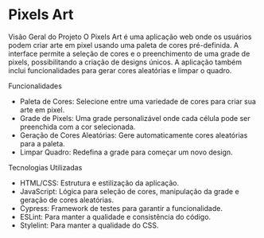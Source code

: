 # Pixels Art

Visão Geral do Projeto
O Pixels Art é uma aplicação web onde os usuários podem criar arte em pixel usando uma paleta de cores pré-definida. 
A interface permite a seleção de cores e o preenchimento de uma grade de pixels, possibilitando a criação de designs únicos. 
A aplicação também inclui funcionalidades para gerar cores aleatórias e limpar o quadro.

Funcionalidades
- Paleta de Cores: Selecione entre uma variedade de cores para criar sua arte em pixel.
- Grade de Pixels: Uma grade personalizável onde cada célula pode ser preenchida com a cor selecionada.
- Geração de Cores Aleatórias: Gere automaticamente cores aleatórias para a paleta.
- Limpar Quadro: Redefina a grade para começar um novo design.
  
Tecnologias Utilizadas
- HTML/CSS: Estrutura e estilização da aplicação.
- JavaScript: Lógica para seleção de cores, manipulação da grade e geração de cores aleatórias.
- Cypress: Framework de testes para garantir a funcionalidade.
- ESLint: Para manter a qualidade e consistência do código.
- Stylelint: Para manter a qualidade do CSS.

